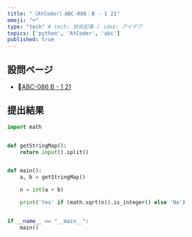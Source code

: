 ```yaml
---
title: "［AtCoder］ABC-086｜B - 1 21"
emoji: "⌨️"
type: "tech" # tech: 技術記事 / idea: アイデア
topics: ['python', 'AtCoder', 'abc']
published: true
---
```


## 設問ページ

- 🔗[ABC-086 B - 1 21](https://atcoder.jp/contests/abc086/tasks/abc086_b)

## 提出結果

```python
import math


def getStringMap():
    return input().split()


def main():
    a, b = getStringMap()

    n = int(a + b)

    print('Yes' if (math.sqrt(n)).is_integer() else 'No')


if __name__ == "__main__":
    main()
```
